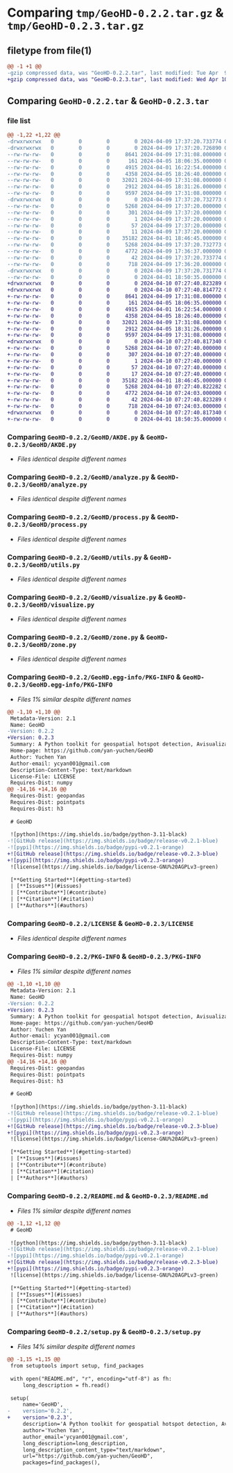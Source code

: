 # Comparing `tmp/GeoHD-0.2.2.tar.gz` & `tmp/GeoHD-0.2.3.tar.gz`

## filetype from file(1)

```diff
@@ -1 +1 @@
-gzip compressed data, was "GeoHD-0.2.2.tar", last modified: Tue Apr  9 17:37:20 2024, max compression
+gzip compressed data, was "GeoHD-0.2.3.tar", last modified: Wed Apr 10 07:27:40 2024, max compression
```

## Comparing `GeoHD-0.2.2.tar` & `GeoHD-0.2.3.tar`

### file list

```diff
@@ -1,22 +1,22 @@
-drwxrwxrwx   0        0        0        0 2024-04-09 17:37:20.733774 GeoHD-0.2.2/
-drwxrwxrwx   0        0        0        0 2024-04-09 17:37:20.726890 GeoHD-0.2.2/GeoHD/
--rw-rw-rw-   0        0        0     8641 2024-04-09 17:31:08.000000 GeoHD-0.2.2/GeoHD/AKDE.py
--rw-rw-rw-   0        0        0      161 2024-04-05 18:06:35.000000 GeoHD-0.2.2/GeoHD/__init__.py
--rw-rw-rw-   0        0        0     4915 2024-04-01 16:22:54.000000 GeoHD-0.2.2/GeoHD/analyze.py
--rw-rw-rw-   0        0        0     4358 2024-04-05 18:26:40.000000 GeoHD-0.2.2/GeoHD/process.py
--rw-rw-rw-   0        0        0    32021 2024-04-09 17:31:08.000000 GeoHD-0.2.2/GeoHD/utils.py
--rw-rw-rw-   0        0        0     2912 2024-04-05 18:31:26.000000 GeoHD-0.2.2/GeoHD/visualize.py
--rw-rw-rw-   0        0        0     9597 2024-04-09 17:31:08.000000 GeoHD-0.2.2/GeoHD/zone.py
-drwxrwxrwx   0        0        0        0 2024-04-09 17:37:20.732773 GeoHD-0.2.2/GeoHD.egg-info/
--rw-rw-rw-   0        0        0     5268 2024-04-09 17:37:20.000000 GeoHD-0.2.2/GeoHD.egg-info/PKG-INFO
--rw-rw-rw-   0        0        0      301 2024-04-09 17:37:20.000000 GeoHD-0.2.2/GeoHD.egg-info/SOURCES.txt
--rw-rw-rw-   0        0        0        1 2024-04-09 17:37:20.000000 GeoHD-0.2.2/GeoHD.egg-info/dependency_links.txt
--rw-rw-rw-   0        0        0       57 2024-04-09 17:37:20.000000 GeoHD-0.2.2/GeoHD.egg-info/requires.txt
--rw-rw-rw-   0        0        0       11 2024-04-09 17:37:20.000000 GeoHD-0.2.2/GeoHD.egg-info/top_level.txt
--rw-rw-rw-   0        0        0    35182 2024-04-01 18:46:45.000000 GeoHD-0.2.2/LICENSE
--rw-rw-rw-   0        0        0     5268 2024-04-09 17:37:20.732773 GeoHD-0.2.2/PKG-INFO
--rw-rw-rw-   0        0        0     4772 2024-04-09 17:36:37.000000 GeoHD-0.2.2/README.md
--rw-rw-rw-   0        0        0       42 2024-04-09 17:37:20.733774 GeoHD-0.2.2/setup.cfg
--rw-rw-rw-   0        0        0      718 2024-04-09 17:36:20.000000 GeoHD-0.2.2/setup.py
-drwxrwxrwx   0        0        0        0 2024-04-09 17:37:20.731774 GeoHD-0.2.2/test/
--rw-rw-rw-   0        0        0        0 2024-04-01 18:50:35.000000 GeoHD-0.2.2/test/__init__.py
+drwxrwxrwx   0        0        0        0 2024-04-10 07:27:40.823289 GeoHD-0.2.3/
+drwxrwxrwx   0        0        0        0 2024-04-10 07:27:40.814772 GeoHD-0.2.3/GeoHD/
+-rw-rw-rw-   0        0        0     8641 2024-04-09 17:31:08.000000 GeoHD-0.2.3/GeoHD/AKDE.py
+-rw-rw-rw-   0        0        0      161 2024-04-05 18:06:35.000000 GeoHD-0.2.3/GeoHD/__init__.py
+-rw-rw-rw-   0        0        0     4915 2024-04-01 16:22:54.000000 GeoHD-0.2.3/GeoHD/analyze.py
+-rw-rw-rw-   0        0        0     4358 2024-04-05 18:26:40.000000 GeoHD-0.2.3/GeoHD/process.py
+-rw-rw-rw-   0        0        0    32021 2024-04-09 17:31:08.000000 GeoHD-0.2.3/GeoHD/utils.py
+-rw-rw-rw-   0        0        0     2912 2024-04-05 18:31:26.000000 GeoHD-0.2.3/GeoHD/visualize.py
+-rw-rw-rw-   0        0        0     9597 2024-04-09 17:31:08.000000 GeoHD-0.2.3/GeoHD/zone.py
+drwxrwxrwx   0        0        0        0 2024-04-10 07:27:40.817340 GeoHD-0.2.3/GeoHD.egg-info/
+-rw-rw-rw-   0        0        0     5268 2024-04-10 07:27:40.000000 GeoHD-0.2.3/GeoHD.egg-info/PKG-INFO
+-rw-rw-rw-   0        0        0      307 2024-04-10 07:27:40.000000 GeoHD-0.2.3/GeoHD.egg-info/SOURCES.txt
+-rw-rw-rw-   0        0        0        1 2024-04-10 07:27:40.000000 GeoHD-0.2.3/GeoHD.egg-info/dependency_links.txt
+-rw-rw-rw-   0        0        0       57 2024-04-10 07:27:40.000000 GeoHD-0.2.3/GeoHD.egg-info/requires.txt
+-rw-rw-rw-   0        0        0       17 2024-04-10 07:27:40.000000 GeoHD-0.2.3/GeoHD.egg-info/top_level.txt
+-rw-rw-rw-   0        0        0    35182 2024-04-01 18:46:45.000000 GeoHD-0.2.3/LICENSE
+-rw-rw-rw-   0        0        0     5268 2024-04-10 07:27:40.822282 GeoHD-0.2.3/PKG-INFO
+-rw-rw-rw-   0        0        0     4772 2024-04-10 07:24:03.000000 GeoHD-0.2.3/README.md
+-rw-rw-rw-   0        0        0       42 2024-04-10 07:27:40.823289 GeoHD-0.2.3/setup.cfg
+-rw-rw-rw-   0        0        0      718 2024-04-10 07:24:03.000000 GeoHD-0.2.3/setup.py
+drwxrwxrwx   0        0        0        0 2024-04-10 07:27:40.817340 GeoHD-0.2.3/test_local/
+-rw-rw-rw-   0        0        0        0 2024-04-01 18:50:35.000000 GeoHD-0.2.3/test_local/__init__.py
```

### Comparing `GeoHD-0.2.2/GeoHD/AKDE.py` & `GeoHD-0.2.3/GeoHD/AKDE.py`

 * *Files identical despite different names*

### Comparing `GeoHD-0.2.2/GeoHD/analyze.py` & `GeoHD-0.2.3/GeoHD/analyze.py`

 * *Files identical despite different names*

### Comparing `GeoHD-0.2.2/GeoHD/process.py` & `GeoHD-0.2.3/GeoHD/process.py`

 * *Files identical despite different names*

### Comparing `GeoHD-0.2.2/GeoHD/utils.py` & `GeoHD-0.2.3/GeoHD/utils.py`

 * *Files identical despite different names*

### Comparing `GeoHD-0.2.2/GeoHD/visualize.py` & `GeoHD-0.2.3/GeoHD/visualize.py`

 * *Files identical despite different names*

### Comparing `GeoHD-0.2.2/GeoHD/zone.py` & `GeoHD-0.2.3/GeoHD/zone.py`

 * *Files identical despite different names*

### Comparing `GeoHD-0.2.2/GeoHD.egg-info/PKG-INFO` & `GeoHD-0.2.3/GeoHD.egg-info/PKG-INFO`

 * *Files 1% similar despite different names*

```diff
@@ -1,10 +1,10 @@
 Metadata-Version: 2.1
 Name: GeoHD
-Version: 0.2.2
+Version: 0.2.3
 Summary: A Python toolkit for geospatial hotspot detection, Avisualization, and analysis using urban data
 Home-page: https://github.com/yan-yuchen/GeoHD
 Author: Yuchen Yan
 Author-email: ycyan001@gmail.com
 Description-Content-Type: text/markdown
 License-File: LICENSE
 Requires-Dist: numpy
@@ -14,16 +14,16 @@
 Requires-Dist: geopandas
 Requires-Dist: pointpats
 Requires-Dist: h3
 
 # GeoHD
 
 ![python](https://img.shields.io/badge/python-3.11-black)
-![GitHub release](https://img.shields.io/badge/release-v0.2.1-blue)
-![pypi](https://img.shields.io/badge/pypi-v0.2.1-orange)
+![GitHub release](https://img.shields.io/badge/release-v0.2.3-blue)
+![pypi](https://img.shields.io/badge/pypi-v0.2.3-orange)
 ![license](https://img.shields.io/badge/license-GNU%20AGPLv3-green)
 
 [**Getting Started**](#getting-started)
 | [**Issues**](#issues)
 | [**Contribute**](#contribute)
 | [**Citation**](#citation)
 | [**Authors**](#authors)
```

### Comparing `GeoHD-0.2.2/LICENSE` & `GeoHD-0.2.3/LICENSE`

 * *Files identical despite different names*

### Comparing `GeoHD-0.2.2/PKG-INFO` & `GeoHD-0.2.3/PKG-INFO`

 * *Files 1% similar despite different names*

```diff
@@ -1,10 +1,10 @@
 Metadata-Version: 2.1
 Name: GeoHD
-Version: 0.2.2
+Version: 0.2.3
 Summary: A Python toolkit for geospatial hotspot detection, Avisualization, and analysis using urban data
 Home-page: https://github.com/yan-yuchen/GeoHD
 Author: Yuchen Yan
 Author-email: ycyan001@gmail.com
 Description-Content-Type: text/markdown
 License-File: LICENSE
 Requires-Dist: numpy
@@ -14,16 +14,16 @@
 Requires-Dist: geopandas
 Requires-Dist: pointpats
 Requires-Dist: h3
 
 # GeoHD
 
 ![python](https://img.shields.io/badge/python-3.11-black)
-![GitHub release](https://img.shields.io/badge/release-v0.2.1-blue)
-![pypi](https://img.shields.io/badge/pypi-v0.2.1-orange)
+![GitHub release](https://img.shields.io/badge/release-v0.2.3-blue)
+![pypi](https://img.shields.io/badge/pypi-v0.2.3-orange)
 ![license](https://img.shields.io/badge/license-GNU%20AGPLv3-green)
 
 [**Getting Started**](#getting-started)
 | [**Issues**](#issues)
 | [**Contribute**](#contribute)
 | [**Citation**](#citation)
 | [**Authors**](#authors)
```

### Comparing `GeoHD-0.2.2/README.md` & `GeoHD-0.2.3/README.md`

 * *Files 1% similar despite different names*

```diff
@@ -1,12 +1,12 @@
 # GeoHD
 
 ![python](https://img.shields.io/badge/python-3.11-black)
-![GitHub release](https://img.shields.io/badge/release-v0.2.1-blue)
-![pypi](https://img.shields.io/badge/pypi-v0.2.1-orange)
+![GitHub release](https://img.shields.io/badge/release-v0.2.3-blue)
+![pypi](https://img.shields.io/badge/pypi-v0.2.3-orange)
 ![license](https://img.shields.io/badge/license-GNU%20AGPLv3-green)
 
 [**Getting Started**](#getting-started)
 | [**Issues**](#issues)
 | [**Contribute**](#contribute)
 | [**Citation**](#citation)
 | [**Authors**](#authors)
```

### Comparing `GeoHD-0.2.2/setup.py` & `GeoHD-0.2.3/setup.py`

 * *Files 14% similar despite different names*

```diff
@@ -1,15 +1,15 @@
 from setuptools import setup, find_packages
 
 with open("README.md", "r", encoding="utf-8") as fh:
     long_description = fh.read()
 
 setup(
     name='GeoHD',
-    version='0.2.2',
+    version='0.2.3',
     description='A Python toolkit for geospatial hotspot detection, Avisualization, and analysis using urban data',
     author='Yuchen Yan',
     author_email='ycyan001@gmail.com',
     long_description=long_description,
     long_description_content_type="text/markdown",
     url="https://github.com/yan-yuchen/GeoHD",    
     packages=find_packages(),
```

